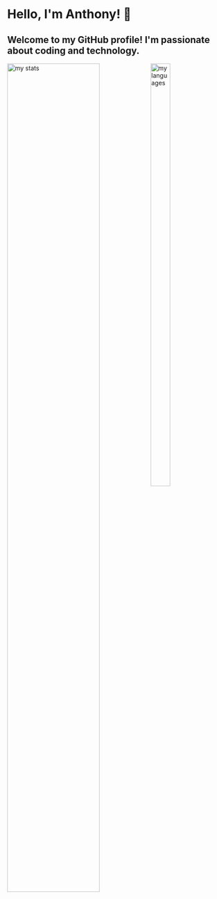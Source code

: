 # Hello, I'm Anthony! 👋
## Welcome to my GitHub profile! I'm passionate about coding and technology.

<div>
  <img alt= "my stats" align="left" width="65%" height="70%" src="https://github-readme-stats.vercel.app/api?username=ngunyigachie&show_icons=true&theme=gruvbox"/>
  <img alt="my languages" align="left" width="30%" height="50%" src="https://github-readme-stats.vercel.app/api/top-langs/?username=ngunyigachie&layout=pie&theme=gruvbox"/>
<div/>

